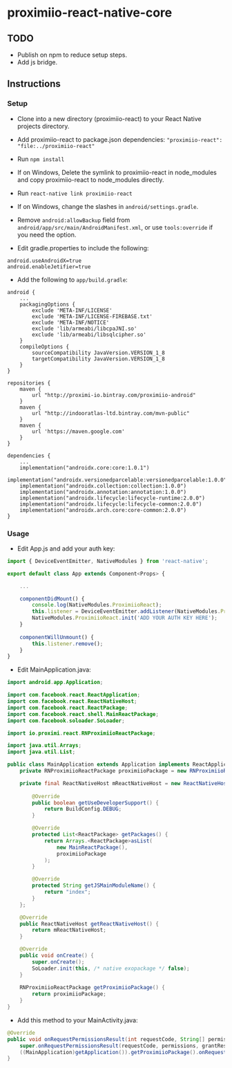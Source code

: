 # proximiio-react-native-core

## TODO

- Publish on npm to reduce setup steps.
- Add js bridge.

## Instructions

### Setup

- Clone into a new directory (proximiio-react) to your React Native projects directory.

- Add proximiio-react to package.json dependencies: `"proximiio-react": "file:../proximiio-react"`

- Run `npm install`

- If on Windows, Delete the symlink to proximiio-react in node_modules and copy proximiio-react to node_modules directly.

- Run `react-native link proximiio-react`

- If on Windows, change the slashes in `android/settings.gradle`.

- Remove `android:allowBackup` field from `android/app/src/main/AndroidManifest.xml`, or use `tools:override` if you need the option.

- Edit gradle.properties to include the following:

```
android.useAndroidX=true
android.enableJetifier=true
```

- Add the following to `app/build.gradle`:

```
android {
    ...
    packagingOptions {
        exclude 'META-INF/LICENSE'
        exclude 'META-INF/LICENSE-FIREBASE.txt'
        exclude 'META-INF/NOTICE'
        exclude 'lib/armeabi/libcpaJNI.so'
        exclude 'lib/armeabi/libsqlcipher.so'
    }
    compileOptions {
        sourceCompatibility JavaVersion.VERSION_1_8
        targetCompatibility JavaVersion.VERSION_1_8
    }
}

repositories {
    maven {
        url "http://proximi-io.bintray.com/proximiio-android"
    }
    maven {
        url "http://indooratlas-ltd.bintray.com/mvn-public"
    }
    maven {
        url 'https://maven.google.com'
    }
}

dependencies {
    ...
    implementation("androidx.core:core:1.0.1")
    implementation("androidx.versionedparcelable:versionedparcelable:1.0.0")
    implementation("androidx.collection:collection:1.0.0")
    implementation("androidx.annotation:annotation:1.0.0")
    implementation("androidx.lifecycle:lifecycle-runtime:2.0.0")
    implementation("androidx.lifecycle:lifecycle-common:2.0.0")
    implementation("androidx.arch.core:core-common:2.0.0")
}
```

### Usage

- Edit App.js and add your auth key:

```js
import { DeviceEventEmitter, NativeModules } from 'react-native';

export default class App extends Component<Props> {

    ...

    componentDidMount() {
        console.log(NativeModules.ProximiioReact);
        this.listener = DeviceEventEmitter.addListener(NativeModules.ProximiioReact.EVENT_POSITION, e => console.log(e));
        NativeModules.ProximiioReact.init('ADD YOUR AUTH KEY HERE');
    }
    
    componentWillUnmount() {
        this.listener.remove();
    }
}
```

- Edit MainApplication.java:

```java
import android.app.Application;

import com.facebook.react.ReactApplication;
import com.facebook.react.ReactNativeHost;
import com.facebook.react.ReactPackage;
import com.facebook.react.shell.MainReactPackage;
import com.facebook.soloader.SoLoader;

import io.proximi.react.RNProximiioReactPackage;

import java.util.Arrays;
import java.util.List;

public class MainApplication extends Application implements ReactApplication {
    private RNProximiioReactPackage proximiioPackage = new RNProximiioReactPackage();

    private final ReactNativeHost mReactNativeHost = new ReactNativeHost(this) {
      
        @Override
        public boolean getUseDeveloperSupport() {
            return BuildConfig.DEBUG;
        }

        @Override
        protected List<ReactPackage> getPackages() {
            return Arrays.<ReactPackage>asList(
                new MainReactPackage(),
                proximiioPackage
            );
        }

        @Override
        protected String getJSMainModuleName() {
            return "index";
        }
    };

    @Override
    public ReactNativeHost getReactNativeHost() {
        return mReactNativeHost;
    }

    @Override
    public void onCreate() {
        super.onCreate();
        SoLoader.init(this, /* native exopackage */ false);
    }
    
    RNProximiioReactPackage getProximiioPackage() {
        return proximiioPackage;
    }
}
```

- Add this method to your MainActivity.java:

```java
@Override
public void onRequestPermissionsResult(int requestCode, String[] permissions, int[] grantResults) {
    super.onRequestPermissionsResult(requestCode, permissions, grantResults);
    ((MainApplication)getApplication()).getProximiioPackage().onRequestPermissionsResult(requestCode, permissions, grantResults);
}
```
